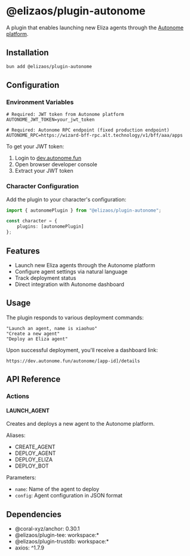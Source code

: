 # @elizaos/plugin-autonome

A plugin that enables launching new Eliza agents through the [Autonome platform](https://dev.autonome.fun).

## Installation

```bash
bun add @elizaos/plugin-autonome
```

## Configuration

### Environment Variables

```env
# Required: JWT token from Autonome platform
AUTONOME_JWT_TOKEN=your_jwt_token

# Required: Autonome RPC endpoint (fixed production endpoint)
AUTONOME_RPC=https://wizard-bff-rpc.alt.technology/v1/bff/aaa/apps
```

To get your JWT token:
1. Login to [dev.autonome.fun](https://dev.autonome.fun)
2. Open browser developer console
3. Extract your JWT token

### Character Configuration

Add the plugin to your character's configuration:

```typescript
import { autonomePlugin } from "@elizaos/plugin-autonome";

const character = {
    plugins: [autonomePlugin]
};
```

## Features

- Launch new Eliza agents through the Autonome platform
- Configure agent settings via natural language
- Track deployment status
- Direct integration with Autonome dashboard

## Usage

The plugin responds to various deployment commands:

```plaintext
"Launch an agent, name is xiaohuo"
"Create a new agent"
"Deploy an Eliza agent"
```

Upon successful deployment, you'll receive a dashboard link:
```
https://dev.autonome.fun/autonome/[app-id]/details
```

## API Reference

### Actions

#### LAUNCH_AGENT
Creates and deploys a new agent to the Autonome platform.

Aliases:
- CREATE_AGENT
- DEPLOY_AGENT
- DEPLOY_ELIZA
- DEPLOY_BOT

Parameters:
- `name`: Name of the agent to deploy
- `config`: Agent configuration in JSON format

## Dependencies

- @coral-xyz/anchor: 0.30.1
- @elizaos/plugin-tee: workspace:*
- @elizaos/plugin-trustdb: workspace:*
- axios: ^1.7.9
